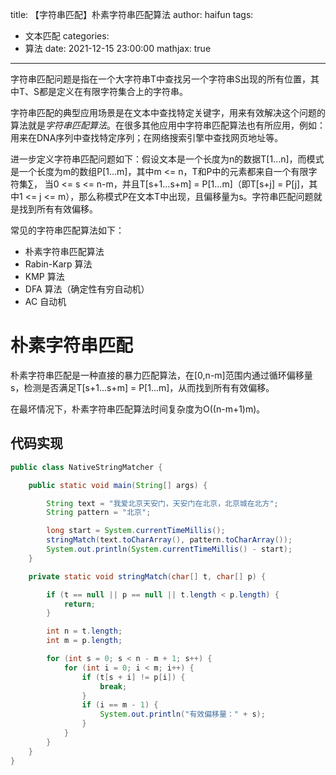 title: 【字符串匹配】朴素字符串匹配算法
author: haifun
tags:
  - 文本匹配
categories:
  - 算法
date: 2021-12-15 23:00:00
mathjax: true
---

字符串匹配问题是指在一个大字符串T中查找另一个字符串S出现的所有位置，其中T、S都是定义在有限字符集合上的字符串。

字符串匹配的典型应用场景是在文本中查找特定关键字，用来有效解决这个问题的算法就是*字符串匹配算法*。在很多其他应用中字符串匹配算法也有所应用，例如：用来在DNA序列中查找特定序列；在网络搜索引擎中查找网页地址等。

进一步定义字符串匹配问题如下：假设文本是一个长度为n的数据T[1...n]，而模式是一个长度为m的数组P[1...m]，其中m <= n，T和P中的元素都来自一个有限字符集∑，
当0 <= s <= n-m，并且T[s+1...s+m] = P[1...m]（即T[s+j] = P[j]，其中1 <= j  <= m），那么称模式P在文本T中出现，且偏移量为s。字符串匹配问题就是找到所有有效偏移。

常见的字符串匹配算法如下：

- 朴素字符串匹配算法
- Rabin-Karp 算法
- KMP 算法
- DFA 算法（确定性有穷自动机）
- AC 自动机

# 朴素字符串匹配

朴素字符串匹配是一种直接的暴力匹配算法，在[0,n-m]范围内通过循环偏移量s，检测是否满足T[s+1...s+m] = P[1...m]，从而找到所有有效偏移。

在最坏情况下，朴素字符串匹配算法时间复杂度为O((n-m+1)m)。

## 代码实现

```java
public class NativeStringMatcher {

    public static void main(String[] args) {

        String text = "我爱北京天安门，天安门在北京，北京城在北方";
        String pattern = "北京";

        long start = System.currentTimeMillis();
        stringMatch(text.toCharArray(), pattern.toCharArray());
        System.out.println(System.currentTimeMillis() - start);
    }

    private static void stringMatch(char[] t, char[] p) {

        if (t == null || p == null || t.length < p.length) {
            return;
        }

        int n = t.length;
        int m = p.length;

        for (int s = 0; s < n - m + 1; s++) {
            for (int i = 0; i < m; i++) {
                if (t[s + i] != p[i]) {
                    break;
                }
                if (i == m - 1) {
                    System.out.println("有效偏移量：" + s);
                }
            }
        }
    }
}
```
